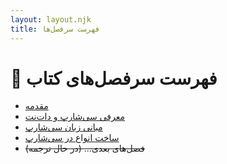 ```yaml
---
layout: layout.njk
title: فهرست سرفصل‌ها
---
```


# 📖 فهرست سرفصل‌های کتاب

- [مقدمه](/books/book1/Book/00/Preface/)
- [معرفی سی‌شارپ و دات‌نت](/books/book1/Book/01/Introducing-CSharp-and-.NET/)
- [مبانی زبان سی‌شارپ](/books/book1/Book/02/CSharp-Language-Basics/)
- [ساخت انواع در سی‌شارپ](/books/book1/Book/03/Creating-Types-in-CSharp/)
- ~~فصل‌های بعدی... (در حال ترجمه)~~
